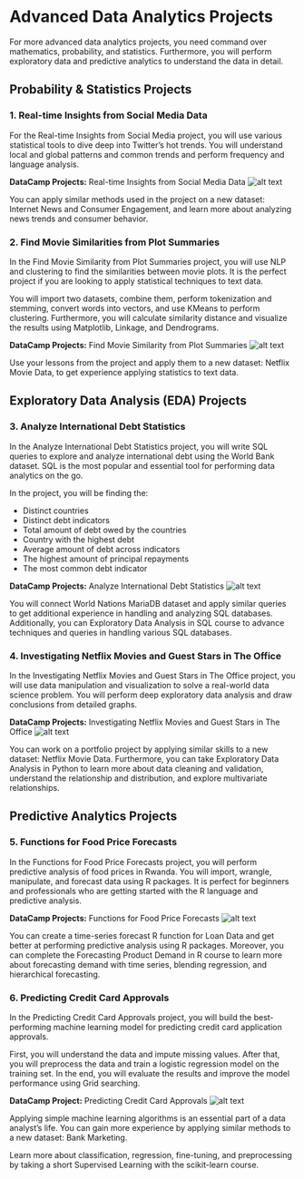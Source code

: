 # Advanced Data Analytics Projects

For more advanced data analytics projects, you need command over mathematics, probability, and statistics. Furthermore, you will perform exploratory data and predictive analytics to understand the data in detail.

## Probability & Statistics Projects

### 1. Real-time Insights from Social Media Data

For the Real-time Insights from Social Media project, you will use various statistical tools to dive deep into Twitter’s hot trends. You will understand local and global patterns and common trends and perform frequency and language analysis.

**DataCamp Projects:** Real-time Insights from Social Media Data
![alt text](image.png)

You can apply similar methods used in the project on a new dataset: Internet News and Consumer Engagement, and learn more about analyzing news trends and consumer behavior.

### 2. Find Movie Similarities from Plot Summaries

In the Find Movie Similarity from Plot Summaries project, you will use NLP and clustering to find the similarities between movie plots. It is the perfect project if you are looking to apply statistical techniques to text data.

You will import two datasets, combine them, perform tokenization and stemming, convert words into vectors, and use KMeans to perform clustering. Furthermore, you will calculate similarity distance and visualize the results using Matplotlib, Linkage, and Dendrograms.

**DataCamp Projects:** Find Movie Similarity from Plot Summaries
![alt text](image-1.png)

Use your lessons from the project and apply them to a new dataset: Netflix Movie Data, to get experience applying statistics to text data.

## Exploratory Data Analysis (EDA) Projects

### 3. Analyze International Debt Statistics

In the Analyze International Debt Statistics project, you will write SQL queries to explore and analyze international debt using the World Bank dataset. SQL is the most popular and essential tool for performing data analytics on the go.

In the project, you will be finding the:

- Distinct countries
- Distinct debt indicators
- Total amount of debt owed by the countries
- Country with the highest debt
- Average amount of debt across indicators
- The highest amount of principal repayments
- The most common debt indicator

**DataCamp Projects:** Analyze International Debt Statistics
![alt text](image-2.png)

You will connect World Nations MariaDB dataset and apply similar queries to get additional experience in handling and analyzing SQL databases. Additionally, you can Exploratory Data Analysis in SQL course to advance techniques and queries in handling various SQL databases.

### 4. Investigating Netflix Movies and Guest Stars in The Office

In the Investigating Netflix Movies and Guest Stars in The Office project, you will use data manipulation and visualization to solve a real-world data science problem. You will perform deep exploratory data analysis and draw conclusions from detailed graphs.

**DataCamp Projects:** Investigating Netflix Movies and Guest Stars in The Office
![alt text](image-3.png)

You can work on a portfolio project by applying similar skills to a new dataset: Netflix Movie Data. Furthermore, you can take Exploratory Data Analysis in Python to learn more about data cleaning and validation, understand the relationship and distribution, and explore multivariate relationships.

## Predictive Analytics Projects

### 5. Functions for Food Price Forecasts

In the Functions for Food Price Forecasts project, you will perform predictive analysis of food prices in Rwanda. You will import, wrangle, manipulate, and forecast data using R packages. It is perfect for beginners and professionals who are getting started with the R language and predictive analysis.

**DataCamp Projects:** Functions for Food Price Forecasts
![alt text](image-4.png)

You can create a time-series forecast R function for Loan Data and get better at performing predictive analysis using R packages. Moreover, you can complete the Forecasting Product Demand in R course to learn more about forecasting demand with time series, blending regression, and hierarchical forecasting.

### 6. Predicting Credit Card Approvals

In the Predicting Credit Card Approvals project, you will build the best-performing machine learning model for predicting credit card application approvals.

First, you will understand the data and impute missing values. After that, you will preprocess the data and train a logistic regression model on the training set. In the end, you will evaluate the results and improve the model performance using Grid searching.

**DataCamp Project:** Predicting Credit Card Approvals
![alt text](image-5.png)

Applying simple machine learning algorithms is an essential part of a data analyst’s life. You can gain more experience by applying similar methods to a new dataset: Bank Marketing.

Learn more about classification, regression, fine-tuning, and preprocessing by taking a short Supervised Learning with the scikit-learn course.
